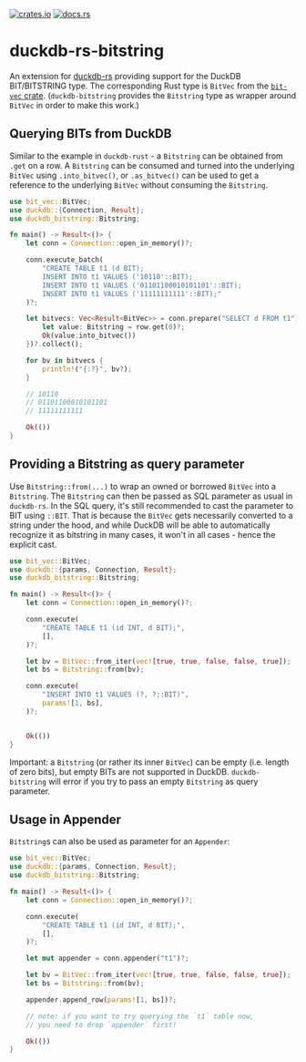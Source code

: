[![crates.io](https://img.shields.io/crates/v/duckdb-bitstring.svg)](https://crates.io/crates/duckdb-bitstring)
[![docs.rs](https://docs.rs/duckdb-bitstring/badge.svg)](https://docs.rs/duckdb-bitstring)

# duckdb-rs-bitstring

An extension for [duckdb-rs](https://github.com/duckdb/duckdb-rs) providing support for the DuckDB BIT/BITSTRING type. The corresponding Rust type is `BitVec` from the [`bit-vec` crate](https://crates.io/crates/bit-vec). (`duckdb-bitstring` provides the `Bitstring` type as wrapper around `BitVec` in order to make this work.)

## Querying BITs from DuckDB

Similar to the example in `duckdb-rust` - a `Bitstring` can be obtained from `.get` on a row. A `Bitstring` can be consumed and turned into the underlying `BitVec` using `.into_bitvec()`, or `.as_bitvec()` can be used to get a reference to the underlying `BitVec` without consuming the `Bitstring`.

```rust
use bit_vec::BitVec;
use duckdb::{Connection, Result};
use duckdb_bitstring::Bitstring;

fn main() -> Result<()> {
    let conn = Connection::open_in_memory()?;

    conn.execute_batch(
        "CREATE TABLE t1 (d BIT);
        INSERT INTO t1 VALUES ('10110'::BIT);
        INSERT INTO t1 VALUES ('01101100010101101'::BIT);
        INSERT INTO t1 VALUES ('11111111111'::BIT);"
    )?;

    let bitvecs: Vec<Result<BitVec>> = conn.prepare("SELECT d FROM t1")?.query_map([], |row| {
        let value: Bitstring = row.get(0)?;
        Ok(value.into_bitvec())
    })?.collect();

    for bv in bitvecs {
        println!("{:?}", bv?);
    }

    // 10110
    // 01101100010101101
    // 11111111111

    Ok(())
}
```

## Providing a Bitstring as query parameter

Use `Bitstring::from(...)` to wrap an owned or borrowed `BitVec` into a `Bitstring`. The `Bitstring` can then be passed as SQL parameter as usual in `duckdb-rs`. In the SQL query, it's still recommended to cast the parameter to BIT using `::BIT`. That is because the `BitVec` gets necessarily converted to a string under the hood, and while DuckDB will be able to automatically recognize it as bitstring in many cases, it won't in all cases - hence the explicit cast.

```rust
use bit_vec::BitVec;
use duckdb::{params, Connection, Result};
use duckdb_bitstring::Bitstring;

fn main() -> Result<()> {
    let conn = Connection::open_in_memory()?;

    conn.execute(
        "CREATE TABLE t1 (id INT, d BIT);",
        [],
    )?;

    let bv = BitVec::from_iter(vec![true, true, false, false, true]);
    let bs = Bitstring::from(bv);

    conn.execute(
        "INSERT INTO t1 VALUES (?, ?::BIT)",
        params![1, bs],
    )?;


    Ok(())
}
```

Important: a `Bitstring` (or rather its inner `BitVec`) can be empty (i.e. length of zero bits), but empty BITs are not supported in DuckDB. `duckdb-bitstring` will error if you try to pass an empty `Bitstring` as query parameter.

## Usage in Appender

`Bitstring`s can also be used as parameter for an `Appender`:

```rust
use bit_vec::BitVec;
use duckdb::{params, Connection, Result};
use duckdb_bitstring::Bitstring;

fn main() -> Result<()> {
    let conn = Connection::open_in_memory()?;

    conn.execute(
        "CREATE TABLE t1 (id INT, d BIT);",
        [],
    )?;

    let mut appender = conn.appender("t1")?;

    let bv = BitVec::from_iter(vec![true, true, false, false, true]);
    let bs = Bitstring::from(bv);

    appender.append_row(params![1, bs])?;

    // note: if you want to try querying the `t1` table now,
    // you need to drop `appender` first!

    Ok(())
}
```